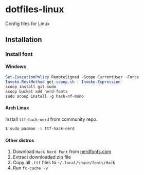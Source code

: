 # dotfiles-linux

Config files for Linux

## Installation

### Install font

#### Windows

```PowerShell
Set-ExecutionPolicy RemoteSigned -Scope CurrentUser -Force
Invoke-RestMethod get.scoop.sh | Invoke-Expression
scoop install git sudo
scoop bucket add nerd-fonts
sudo scoop install -g hack-nf-mono
```

#### Arch Linux

Install `ttf-hack-nerd` from community repo.

```Bash
$ sudo pacman -S ttf-hack-nerd
```

#### Other distros

1. Download `Hack Nerd Font` from [nerdfonts.com](https://www.nerdfonts.com)
1. Extract downloaded zip file
1. Copy all `.ttf` files to `~/.local/share/fonts/Hack`
1. Run `fc-cache -v`
